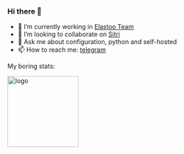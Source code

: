 ### Hi there 👋

- 🔭 I’m currently working in [Elastoo Team](https://github.com/Elastoo-Team/)
- 👯 I’m looking to collaborate on [Sitri](https://sitri.readthedocs.io/en/latest/)
- 💬 Ask me about configuration, python and self-hosted
- 📫 How to reach me: [telegram](https://t.me/egnodus)

My boring stats:

<img src="https://github-readme-stats.vercel.app/api?username=egnod&show_icons=true" alt="logo" height="160" />
